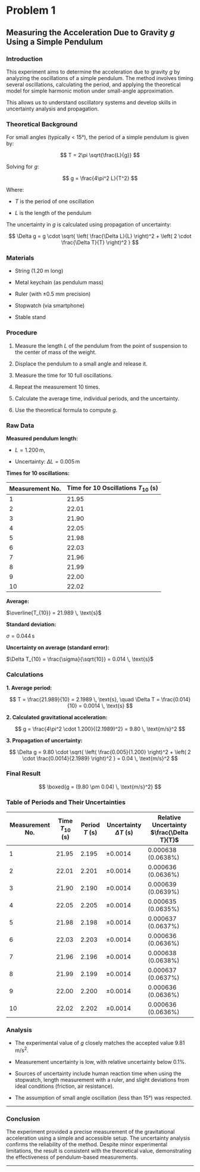 # Problem 1


##  Measuring the Acceleration Due to Gravity $g$ Using a Simple Pendulum


###  Introduction

This experiment aims to determine the acceleration due to gravity $g$ by analyzing the oscillations of a simple pendulum.
 The method involves timing several oscillations, calculating the period, and applying the theoretical model for simple harmonic motion under small-angle approximation.


This allows us to understand oscillatory systems and develop skills in uncertainty analysis and propagation.



###  Theoretical Background

For small angles (typically < 15°), the period of a simple pendulum is given by:


$$
T = 2\pi \sqrt{\frac{L}{g}}
$$


Solving for $g$:


$$
g = \frac{4\pi^2 L}{T^2}
$$


Where:

* $T$ is the period of one oscillation

* $L$ is the length of the pendulum


The uncertainty in $g$ is calculated using propagation of uncertainty:


$$
\Delta g = g \cdot \sqrt{ \left( \frac{\Delta L}{L} \right)^2 + \left( 2 \cdot \frac{\Delta T}{T} \right)^2 }
$$




###  Materials

* String (1.20 m long)

* Metal keychain (as pendulum mass)

* Ruler (with ±0.5 mm precision)

* Stopwatch (via smartphone)

* Stable stand



###  Procedure

1. Measure the length $L$ of the pendulum from the point of suspension to the center of mass of the weight.

2. Displace the pendulum to a small angle and release it.

3. Measure the time for 10 full oscillations.

4. Repeat the measurement 10 times.

5. Calculate the average time, individual periods, and the uncertainty.

6. Use the theoretical formula to compute $g$.




###  Raw Data


**Measured pendulum length:**

* $L = 1.200 \, \text{m}$,

* Uncertainty: $\Delta L = 0.005 \, \text{m}$


**Times for 10 oscillations:**

| Measurement No. | Time for 10 Oscillations $T_{10}$ (s) |
| --------------- | ------------------------------------- |
| 1               | 21.95                                 |
| 2               | 22.01                                 |
| 3               | 21.90                                 |
| 4               | 22.05                                 |
| 5               | 21.98                                 |
| 6               | 22.03                                 |
| 7               | 21.96                                 |
| 8               | 21.99                                 |
| 9               | 22.00                                 |
| 10              | 22.02                                 |


**Average:**

$\overline{T_{10}} = 21.989 \, \text{s}$


**Standard deviation:**

$\sigma = 0.044 \, \text{s}$


**Uncertainty on average (standard error):**

$\Delta T_{10} = \frac{\sigma}{\sqrt{10}} = 0.014 \, \text{s}$




###  Calculations


**1. Average period:**


$$
T = \frac{21.989}{10} = 2.1989 \, \text{s}, \quad \Delta T = \frac{0.014}{10} = 0.0014 \, \text{s}
$$



**2. Calculated gravitational acceleration:**



$$
g = \frac{4\pi^2 \cdot 1.200}{(2.1989)^2} = 9.80 \, \text{m/s}^2
$$



**3. Propagation of uncertainty:**



$$
\Delta g = 9.80 \cdot \sqrt{ \left( \frac{0.005}{1.200} \right)^2 + \left( 2 \cdot \frac{0.0014}{2.1989} \right)^2 } = 0.04 \, \text{m/s}^2
$$





###  Final Result

$$
\boxed{g = (9.80 \pm 0.04) \, \text{m/s}^2}
$$





###  Table of Periods and Their Uncertainties

| Measurement No. | Time $T_{10}$ (s) | Period $T$ (s) | Uncertainty $\Delta T$ (s) | Relative Uncertainty $\frac{\Delta T}{T}$ |
| --------------- | ----------------- | -------------- | -------------------------- | ----------------------------------------- |
| 1               | 21.95             | 2.195          | ±0.0014                    | 0.000638 (0.0638%)                        |
| 2               | 22.01             | 2.201          | ±0.0014                    | 0.000636 (0.0636%)                        |
| 3               | 21.90             | 2.190          | ±0.0014                    | 0.000639 (0.0639%)                        |
| 4               | 22.05             | 2.205          | ±0.0014                    | 0.000635 (0.0635%)                        |
| 5               | 21.98             | 2.198          | ±0.0014                    | 0.000637 (0.0637%)                        |
| 6               | 22.03             | 2.203          | ±0.0014                    | 0.000636 (0.0636%)                        |
| 7               | 21.96             | 2.196          | ±0.0014                    | 0.000638 (0.0638%)                        |
| 8               | 21.99             | 2.199          | ±0.0014                    | 0.000637 (0.0637%)                        |
| 9               | 22.00             | 2.200          | ±0.0014                    | 0.000636 (0.0636%)                        |
| 10              | 22.02             | 2.202          | ±0.0014                    | 0.000636 (0.0636%)                        |




###  Analysis

* The experimental value of $g$ closely matches the accepted value $9.81 \, \text{m/s}^2$.

* Measurement uncertainty is low, with relative uncertainty below 0.1%.

* Sources of uncertainty include human reaction time when using the stopwatch, length measurement with a ruler, and slight deviations from ideal conditions (friction, air resistance).

* The assumption of small angle oscillation (less than 15°) was respected.


---

###  Conclusion


The experiment provided a precise measurement of the gravitational acceleration using a simple and accessible setup. The uncertainty analysis confirms the reliability of the method. Despite minor experimental limitations, the result is consistent with the theoretical value, demonstrating the effectiveness of pendulum-based measurements.

---




